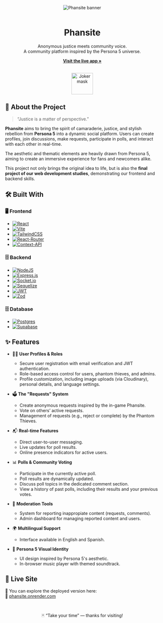 <!-- BANNER -->
<div align="center">
  <img src="https://imgur.com/djIthxB.png" alt="Phansite banner" />
</div>

<br />
<div align="center">
  <h1>Phansite</h1>
  
  <p>
    Anonymous justice meets community voice.<br />
    A community platform inspired by the Persona 5 universe.
  </p>
  <p><a href="https://phansite.onrender.com"><strong>Visit the live app »</strong></a></p>
  <br>
  <img src="https://i.imgur.com/AU2G8fv.png" alt="Joker mask" width="70px" />
</div>

## 📖 About the Project

> “Justice is a matter of perspective.”

**Phansite** aims to bring the spirit of camaraderie, justice, and stylish rebellion from **Persona 5** into a dynamic social platform. Users can create profiles, join discussions, make requests, participate in polls, and interact with each other in real-time.

The aesthetic and thematic elements are heavily drawn from Persona 5, aiming to create an immersive experience for fans and newcomers alike.

This project not only brings the original idea to life, but is also the **final project of our web development studies**, demonstrating our frontend and backend skills.

## 🛠️ Built With

### 🖥️ Frontend
* [![React][React.js]][React-url]
* [![Vite][Vite]][Vite-url]
* [![TailwindCSS][TailwindCSS]][TailwindCSS-url]
* [![React-Router][React-Router]][React-Router-url]
* [![Context-API][Context-API]][Context-API-url]

### 🗄️ Backend
* [![NodeJS][NodeJS]][NodeJS-url]
* [![Express.js][Express.js]][Express.js-url]
* [![Socket.io][Socket.io]][Socket.io-url]
* [![Sequelize][Sequelize]][Sequelize-url]
* [![JWT][JWT]][JWT-url]
* [![Zod][Zod]][Zod-url]

### 🗄️ Database
* [![Postgres][Postgres]][Postgres-url]
* [![Supabase][Supabase]][Supabase-url]

## ✨ Features

- 🧑‍💻 **User Profiles & Roles**
  - Secure user registration with email verification and JWT authentication.
  - Role-based access control for users, phantom thieves, and admins.
  - Profile customization, including image uploads (via Cloudinary), personal details, and language settings.

- 🗳️ **The "Requests" System**
  - Create anonymous requests inspired by the in-game Phansite.
  - Vote on others’ active requests.
  - Management of requests (e.g., reject or complete) by the Phantom Thieves.

- 📬 **Real-time Features**
  - Direct user-to-user messaging.
  - Live updates for poll results.
  - Online presence indicators for active users.

- 📊 **Polls & Community Voting**
  - Participate in the currently active poll.
  - Poll results are dynamically updated.
  - Discuss poll topics in the dedicated comment section.
  - View a history of past polls, including their results and your previous votes.

- 🚨 **Moderation Tools**
  - System for reporting inappropiate content (requests, comments).
  - Admin dashboard for managing reported content and users.

- 🌍 **Multilingual Support**
  - Interface available in English and Spanish.

- 🎨 **Persona 5 Visual Identity**
  - UI design inspired by Persona 5's aesthetic.
  - In-browser music player with themed soundtrack.



## 🚀 Live Site

🎯 You can explore the deployed version here:  
🔗 [phansite.onrender.com](https://phansite.onrender.com)

<!-- MARKDOWN LINKS & IMAGES -->
<!-- https://www.markdownguide.org/basic-syntax/#reference-style-links -->
[React.js]: https://img.shields.io/badge/React-20232A?style=for-the-badge&logo=react&logoColor=61DAFB
[React-url]: https://reactjs.org/
[Vite]: https://img.shields.io/badge/vite-%23646CFF.svg?style=for-the-badge&logo=vite&logoColor=white
[Vite-url]: https://vite.dev/
[TailwindCSS]: https://img.shields.io/badge/tailwindcss-%2338B2AC.svg?style=for-the-badge&logo=tailwind-css&logoColor=white
[TailwindCSS-url]: https://tailwindcss.com/
[React-Router]: https://img.shields.io/badge/React_Router-CA4245?style=for-the-badge&logo=react-router&logoColor=white
[React-Router-url]: https://reactrouter.com/
[Context-API]: https://img.shields.io/badge/Context--Api-000000?style=for-the-badge&logo=react
[Context-API-url]: https://react.dev/learn/passing-data-deeply-with-context
[NodeJS]: https://img.shields.io/badge/node.js-6DA55F?style=for-the-badge&logo=node.js&logoColor=white
[NodeJS-url]: https://nodejs.org/
[Express.js]: https://img.shields.io/badge/express.js-%23404d59.svg?style=for-the-badge&logo=express&logoColor=%2361DAFB
[Express.js-url]: https://expressjs.com/
[Socket.io]: https://img.shields.io/badge/Socket.io-black?style=for-the-badge&logo=socket.io&badgeColor=010101
[Socket.io-url]: https://socket.io/
[Sequelize]: https://img.shields.io/badge/Sequelize-52B0E7?style=for-the-badge&logo=Sequelize&logoColor=white
[Sequelize-url]: https://sequelize.org/
[JWT]: https://img.shields.io/badge/JWT-black?style=for-the-badge&logo=JSON%20web%20tokens
[JWT-url]: https://jwt.io/
[Zod]: https://img.shields.io/badge/zod-%233068b7.svg?style=for-the-badge&logo=zod&logoColor=white
[Zod-url]: https://zod.dev/
[Postgres]: https://img.shields.io/badge/postgres-%23316192.svg?style=for-the-badge&logo=postgresql&logoColor=white
[Postgres-url]: https://www.postgresql.org/
[Supabase]: https://img.shields.io/badge/Supabase-3ECF8E?style=for-the-badge&logo=supabase&logoColor=white
[Supabase-url]: https://supabase.com/


<br><p align="center">🃏 “Take your time” — thanks for visiting!</p>






